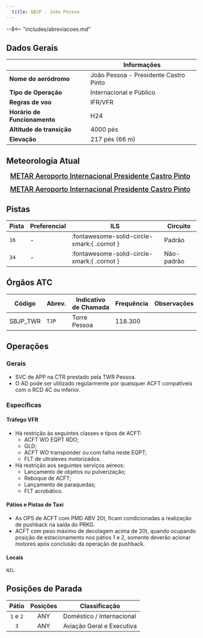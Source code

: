 ```yaml
---
  title: SBJP - João Pessoa
---
```


--8<-- "includes/abreviacoes.md"

## Dados Gerais

|                              | Informações                           |
|------------------------------|---------------------------------------|
| **Nome do aeródromo**        | João Pessoa - Presidente Castro Pinto |
| **Tipo de Operação**         | Internacional e Público               |
| **Regras de voo**            | IFR/VFR                               |
| **Horário de Funcionamento** | H24                                   |
| **Altitude de transição**    | 4000 pés                              |
| **Elevação**                 | 217 pés (66 m)                        |

## Meteorologia Atual

<a href="https://metar-taf.com/pt/SBJP" target="_blank" id="metartaf-LkzIl7SM"  style="font-size:18px; font-weight:500; color:#000; width:300px; height:435px; display:var(--show-dark); background-color: var(--md-default-bg-color); padding: 10px; margin: 0 0px 0.5em;">METAR Aeroporto Internacional Presidente Castro Pinto</a>
<script async defer crossorigin="anonymous" src="https://metar-taf.com/pt/embed-js/SBJP?u=56997&bg_color=182061&qnh=hPa&rh=rh&target=LkzIl7SM"></script>
<a href="https://metar-taf.com/pt/SBJP" target="_blank" id="metartaf-LkzIl7SN" style="font-size:18px; font-weight:500; color:#000; width:300px; height:435px; display:var(--show-light); background-color: var(--md-default-bg-color); padding: 10px; margin: 0 0px 0.5em;">METAR Aeroporto Internacional Presidente Castro Pinto</a>
<script async defer crossorigin="anonymous" src="https://metar-taf.com/pt/embed-js/SBJP?u=56997&qnh=hPa&rh=rh&target=LkzIl7SN"></script>

## Pistas

| Pista | Preferencial  | ILS                                         | Circuito   |
|-------|---------------|---------------------------------------------|------------|
| `16`  | -             | :fontawesome-solid-circle-xmark:{ .cornot }    | Padrão     |
| `34`  | -             | :fontawesome-solid-circle-xmark:{ .cornot } | Não-padrão     |

## Órgãos ATC

| Código     | Abrev. | Indicativo de Chamada | Frequência | Observações |
| ---------- | ------ | --------------------- | ---------- | ----------- |
| SBJP_TWR   | `TJP`  | Torre Pessoa          | 118.300    |             |

## Operações

### Gerais

- SVC de APP na CTR prestado pela TWR Pessoa.
- O AD pode ser utilizado regularmente por quaisquer ACFT compatíveis com o RCD 4C ou inferior.

### Específicas

#### Tráfego VFR

- Há restrição às seguintes classes e tipos de ACFT:
    - ACFT WO EQPT RDO;
    - GLD;
    - ACFT WO transponder ou com falha neste EQPT;
    - FLT de ultraleves motorizados.
- Há restrição aos seguintes serviços aéreos:
    - Lançamento de objetos ou pulverização;
    - Reboque de ACFT;
    - Lançamento de paraquedas;
    - FLT acrobático.


#### Pátios e Pistas de Taxi

- As OPS de ACFT com PMD ABV 20t, ficam condicionadas a realização de pushback na saída do PRKG.
- ACFT com peso máximo de decolagem acima de 20t, quando ocupando posição de estacionamento nos pátios 1 e 2, somente deverão acionar motores após conclusão da operação de pushback.

#### Locais

`NIL`

## Posições de Parada

| Pátio     | Posições  | Classificação             |
|:---------:|:---------:|---------------------------|
| `1` e `2` | ANY       | Doméstico / Internacional |
| `3`       | ANY       | Aviação Geral e Executiva |